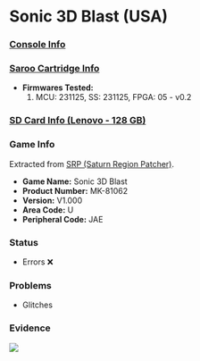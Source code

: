 # Sonic 3D Blast (USA)

### [Console Info](../../../../Info/Consoles/VA13/README.md)

### [Saroo Cartridge Info](../../../../Info/Cartridges/RetroGameParadiseStore/1.32F/README.md)

- <b>Firmwares Tested:</b>
  1. MCU: 231125, SS: 231125, FPGA: 05 - v0.2

### [SD Card Info (Lenovo - 128 GB)](../../../../Info/SdCards/Lenovo/128GB/fat32/README.md)

### Game Info

Extracted from [SRP (Saturn Region Patcher)](https://segaxtreme.net/resources/saturn-region-patcher.81/download).

- <b>Game Name:</b> Sonic 3D Blast
- <b>Product Number:</b> MK-81062
- <b>Version:</b> V1.000
- <b>Area Code:</b> U
- <b>Peripheral Code:</b> JAE

### Status

- Errors :x:

### Problems

- Glitches

### Evidence

[![](https://img.youtube.com/vi/YioGxj2tzuM/0.jpg)](https://www.youtube.com/watch?v=YioGxj2tzuM)

